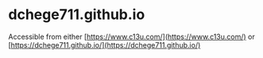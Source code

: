 # dchege711.github.io

Accessible from either [https://www.c13u.com/](https://www.c13u.com/) or [https://dchege711.github.io/](https://dchege711.github.io/)
